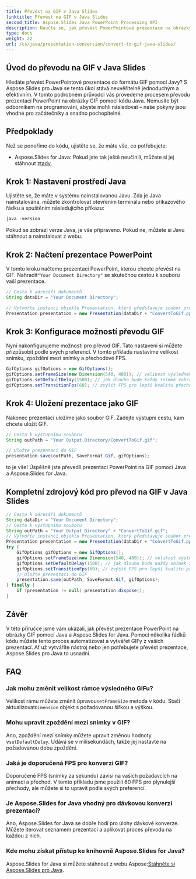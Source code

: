 ```yaml
---
title: Převést na GIF v Java Slides
linktitle: Převést na GIF v Java Slides
second_title: Aspose.Slides Java PowerPoint Processing API
description: Naučte se, jak převést PowerPointové prezentace na obrázky GIF v Javě pomocí Aspose.Slides. Jednoduchý průvodce krok za krokem pro bezproblémovou konverzi.
type: docs
weight: 22
url: /cs/java/presentation-conversion/convert-to-gif-java-slides/
---
```


## Úvod do převodu na GIF v Java Slides

Hledáte převést PowerPointové prezentace do formátu GIF pomocí Javy? S Aspose.Slides pro Java se tento úkol stává neuvěřitelně jednoduchým a efektivním. V tomto podrobném průvodci vás provedeme procesem převodu prezentací PowerPoint na obrázky GIF pomocí kódu Java. Nemusíte být odborníkem na programování, abyste mohli následovat – naše pokyny jsou vhodné pro začátečníky a snadno pochopitelné.

## Předpoklady

Než se ponoříme do kódu, ujistěte se, že máte vše, co potřebujete:

-  Aspose.Slides for Java: Pokud jste tak ještě neučinili, můžete si jej stáhnout z[tady](https://releases.aspose.com/slides/java/).

## Krok 1: Nastavení prostředí Java

Ujistěte se, že máte v systému nainstalovanou Javu. Zda je Java nainstalována, můžete zkontrolovat otevřením terminálu nebo příkazového řádku a spuštěním následujícího příkazu:

```java
java -version
```

Pokud se zobrazí verze Java, je vše připraveno. Pokud ne, můžete si Javu stáhnout a nainstalovat z webu.

## Krok 2: Načtení prezentace PowerPoint

 V tomto kroku načteme prezentaci PowerPoint, kterou chcete převést na GIF. Nahradit`"Your Document Directory"` se skutečnou cestou k souboru vaší prezentace.

```java
// Cesta k adresáři dokumentů
String dataDir = "Your Document Directory";

// Vytvořte instanci objektu Presentation, který představuje soubor prezentace
Presentation presentation = new Presentation(dataDir + "ConvertToGif.pptx");
```

## Krok 3: Konfigurace možností převodu GIF

Nyní nakonfigurujeme možnosti pro převod GIF. Tato nastavení si můžete přizpůsobit podle svých preferencí. V tomto příkladu nastavíme velikost snímku, zpoždění mezi snímky a přechodové FPS.

```java
GifOptions gifOptions = new GifOptions();
gifOptions.setFrameSize(new Dimension(540, 480)); // velikost výsledného GIF
gifOptions.setDefaultDelay(1500); // jak dlouho bude každý snímek zobrazen, dokud nebude změněn na další
gifOptions.setTransitionFps(60); // zvýšit FPS pro lepší kvalitu přechodové animace
```

## Krok 4: Uložení prezentace jako GIF

Nakonec prezentaci uložíme jako soubor GIF. Zadejte výstupní cestu, kam chcete uložit GIF.

```java
// Cesta k výstupnímu souboru
String outPath = "Your Output Directory/ConvertToGif.gif";

// Uložte prezentaci do GIF
presentation.save(outPath, SaveFormat.Gif, gifOptions);
```

to je vše! Úspěšně jste převedli prezentaci PowerPoint na GIF pomocí Java a Aspose.Slides for Java.

## Kompletní zdrojový kód pro převod na GIF v Java Slides

```java
// Cesta k adresáři dokumentů
String dataDir = "Your Document Directory";
// Cesta k výstupnímu souboru
String outPath = "Your Output Directory" + "ConvertToGif.gif";
// Vytvořte instanci objektu Presentation, který představuje soubor prezentace
Presentation presentation = new Presentation(dataDir + "ConvertToGif.pptx");
try {
	GifOptions gifOptions = new GifOptions();
	gifOptions.setFrameSize(new Dimension(540, 480)); // velikost výsledného GIF
	gifOptions.setDefaultDelay(1500); // jak dlouho bude každý snímek zobrazen, dokud nebude změněn na další
	gifOptions.setTransitionFps(60); // zvýšit FPS pro lepší kvalitu přechodové animace
	// Uložte prezentaci do GIF
	presentation.save(outPath, SaveFormat.Gif, gifOptions);
} finally {
	if (presentation != null) presentation.dispose();
}
```

## Závěr

V této příručce jsme vám ukázali, jak převést prezentace PowerPoint na obrázky GIF pomocí Java a Aspose.Slides for Java. Pomocí několika řádků kódu můžete tento proces automatizovat a vytvářet GIFy z vašich prezentací. Ať už vytváříte nástroj nebo jen potřebujete převést prezentace, Aspose.Slides pro Java to usnadní.

## FAQ

### Jak mohu změnit velikost rámce výsledného GIFu?

 Velikost rámu můžete změnit úpravou`setFrameSize` metoda v kódu. Stačí aktualizovat`Dimension` objekt s požadovanou šířkou a výškou.

### Mohu upravit zpoždění mezi snímky v GIF?

 Ano, zpoždění mezi snímky můžete upravit změnou hodnoty v`setDefaultDelay`. Udává se v milisekundách, takže jej nastavte na požadovanou dobu zpoždění.

### Jaká je doporučená FPS pro konverzi GIF?

Doporučené FPS (snímky za sekundu) závisí na vašich požadavcích na animaci a přechod. V tomto příkladu jsme použili 60 FPS pro plynulejší přechody, ale můžete si to upravit podle svých preferencí.

### Je Aspose.Slides for Java vhodný pro dávkovou konverzi prezentací?

Ano, Aspose.Slides for Java se dobře hodí pro úlohy dávkové konverze. Můžete iterovat seznamem prezentací a aplikovat proces převodu na každou z nich.

### Kde mohu získat přístup ke knihovně Aspose.Slides for Java?

 Aspose.Slides for Java si můžete stáhnout z webu Aspose:[Stáhněte si Aspose.Slides pro Java](https://releases.aspose.com/slides/java/).